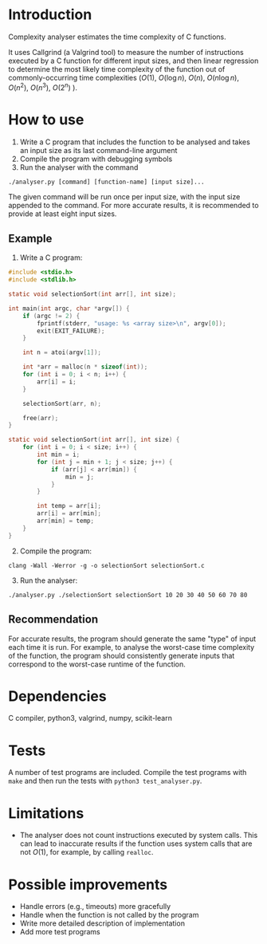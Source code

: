 # Introduction

Complexity analyser estimates the time complexity of C functions.

It uses Callgrind (a Valgrind tool) to measure the number of instructions executed by a C function for different input sizes, and then linear regression to determine the most likely time complexity of the function out of commonly-occurring time complexities ($O(1)$, $O(\log n)$, $O(n)$, $O(n \log n)$, $O(n^2)$, $O(n^3)$, $O(2^n)$ ).

# How to use

1. Write a C program that includes the function to be analysed and takes an input size as its last command-line argument
2. Compile the program with debugging symbols
3. Run the analyser with the command

```
./analyser.py [command] [function-name] [input size]... 
```

   The given command will be run once per input size, with the input size appended to the command. For more accurate results, it is recommended to provide at least eight input sizes.

## Example

1. Write a C program:

```c
#include <stdio.h>
#include <stdlib.h>

static void selectionSort(int arr[], int size);

int main(int argc, char *argv[]) {
	if (argc != 2) {
		fprintf(stderr, "usage: %s <array size>\n", argv[0]);
		exit(EXIT_FAILURE);
	}

	int n = atoi(argv[1]);

	int *arr = malloc(n * sizeof(int));
	for (int i = 0; i < n; i++) {
		arr[i] = i;
	}

	selectionSort(arr, n);

	free(arr);
}

static void selectionSort(int arr[], int size) {
	for (int i = 0; i < size; i++) {
		int min = i;
		for (int j = min + 1; j < size; j++) {
			if (arr[j] < arr[min]) {
				min = j;
			}
		}

		int temp = arr[i];
		arr[i] = arr[min];
		arr[min] = temp;
	}
}
```

2. Compile the program:

```
clang -Wall -Werror -g -o selectionSort selectionSort.c
```

3. Run the analyser:

```
./analyser.py ./selectionSort selectionSort 10 20 30 40 50 60 70 80
```

## Recommendation

For accurate results, the program should generate the same "type" of input each time it is run. For example, to analyse the worst-case time complexity of the function, the program should consistently generate inputs that correspond to the worst-case runtime of the function.

# Dependencies

C compiler, python3, valgrind, numpy, scikit-learn

# Tests

A number of test programs are included. Compile the test programs with `make` and then run the tests with `python3 test_analyser.py`.

# Limitations

* The analyser does not count instructions executed by system calls. This can lead to inaccurate results if the function uses system calls that are not $O(1)$, for example, by calling `realloc`.

# Possible improvements

* Handle errors (e.g., timeouts) more gracefully
* Handle when the function is not called by the program
* Write more detailed description of implementation
* Add more test programs

